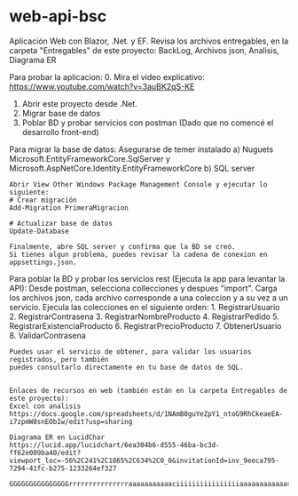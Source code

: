 # web-api-bsc
Aplicación Web con Blazor, .Net. y EF.
Revisa los archivos entregables, en la carpeta "Entregables" de este proyecto:
BackLog,
Archivos json,
Analisis, 
Diagrama ER

Para probar la aplicacion:
0. Mira el video explicativo: https://www.youtube.com/watch?v=3auBK2qS-KE
1. Abrir este proyecto desde .Net.
2. Migrar base de datos 
3. Poblar BD y probar servicios con postman (Dado que no comencé el desarrollo front-end)


Para migrar la base de datos:
	Asegurarse de temer instalado
	a) Nuguets Microsoft.EntityFrameworkCore.SqlServer y Microsoft.AspNetCore.Identity.EntityFrameworkCore
	b) SQL server

	Abrir View Other Windows Package Management Console y ejecutar lo siguiente:
	# Crear migración
	Add-Migration PrimeraMigracion

	# Actualizar base de datos
	Update-Database

	Finalmente, abre SQL server y confirma que la BD se creó.
	Si tienes algun problema, puedes revisar la cadena de conexion en appsettings.json.


Para poblar la BD y probar los servicios rest (Ejecuta la app para levantar la API):
	Desde postman, selecciona collecciones y despues "import". 
	Carga los archivos json, cada archivo corresponde a una coleccion y a su vez a un servicio. Ejecula las colecciones en el siguiente orden:
	1. RegistrarUsuario
	2. RegistrarContrasena
	3. RegistrarNombreProducto
	4. RegistrarPedido
	5. RegistrarExistenciaProducto
	6. RegistrarPrecioProducto
	7. ObtenerUsuario
	8. ValidarContrasena
	
	Puedes usar el servicio de obtener, para validar los usuarios registrados, pero también
	puedes consultarlo directamente en tu base de datos de SQL. 
	
	
	Enlaces de recursos en web (también están en la carpeta Entregables de este proyecto):
	Excel con analisis
	https://docs.google.com/spreadsheets/d/1NAmB0guYeZpY1_ntoG9RhCkeaeEA-i7zpmW8snEObIw/edit?usp=sharing
	
	Diagrama ER en LucidChar
	https://lucid.app/lucidchart/6ea304b6-d555-46ba-bc3d-ff62e009ba40/edit?viewport_loc=-56%2C241%2C1865%2C634%2C0_0&invitationId=inv_9eeca795-7294-41fc-b275-1233264ef327
	
	GGGGGGGGGGGGGGGrrrrrrrrrrrrrrraaaaaaaaaaaciiiiiiiiiiiiiiiiaaaaaaaaaaaassssssssssss


